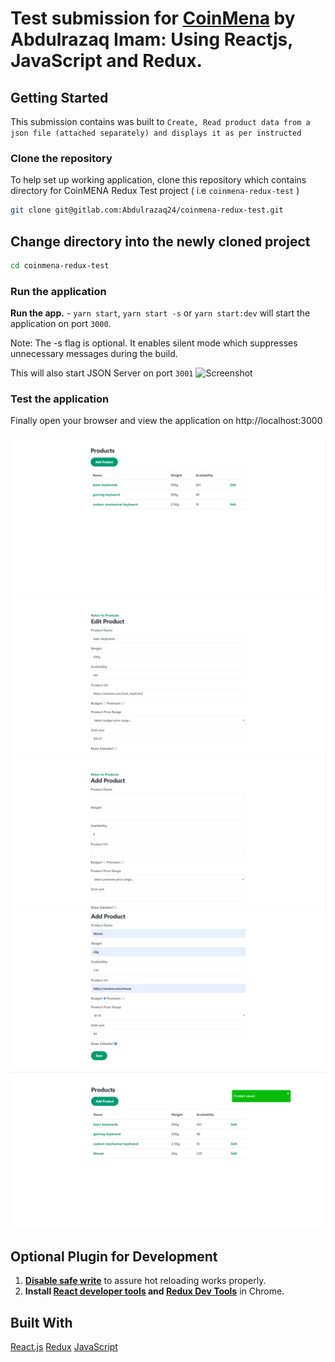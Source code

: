 # Test submission for [CoinMena](https://www.coinmena.com/en/) by Abdulrazaq Imam: Using Reactjs, JavaScript and Redux.

## Getting Started
This submission contains was built to `Create, Read product data from a json file (attached separately) and displays it as per instructed` 

### Clone the repository
To help set up working application, clone this repository which contains directory for CoinMENA Redux Test project ( i.e `coinmena-redux-test` )

```bash
git clone git@gitlab.com:Abdulrazaq24/coinmena-redux-test.git
```

## Change directory into the newly cloned project
```bash
cd coinmena-redux-test
```

### Run the application
**Run the app.** - `yarn start`, `yarn start -s` or `yarn start:dev` will start the application on port `3000`.

Note: The -s flag is optional. It enables silent mode which suppresses unnecessary messages during the build.

This will also start JSON Server on port `3001`
![Screenshot](./demo/sc-jsonserver?raw=true "Screenshot")

### Test the application
Finally open your browser and view the application on http://localhost:3000

![Screenshot](./demo/sc-landing.png?raw=true "Screenshot")
![Screenshot](./demo/sc-editpage.png?raw=true "Screenshot")
![Screenshot](./demo/sc-addproduct.png?raw=true "Screenshot")
![Screenshot](./demo/sc-inputdata.png?raw=true "Screenshot")
![Screenshot](./demo/sc-saveddata.png?raw=true "Screenshot")

## Optional Plugin for Development
1. **[Disable safe write](http://webpack.github.io/docs/webpack-dev-server.html#working-with-editors-ides-supporting-safe-write)** to assure hot reloading works properly.
2. **Install [React developer tools](https://chrome.google.com/webstore/detail/react-developer-tools/fmkadmapgofadopljbjfkapdkoienihi?hl=en) and [Redux Dev Tools](https://chrome.google.com/webstore/detail/redux-devtools/lmhkpmbekcpmknklioeibfkpmmfibljd?hl=en)** in Chrome.


## Built With
[React.js](https://reactjs.org/)
[Redux](https://redux.js.org/) 
[JavaScript](https://javascript.com/)